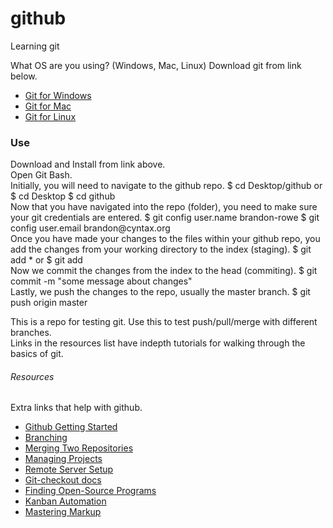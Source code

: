 # github
Learning git

What OS are you using? (Windows, Mac, Linux) Download git from link below.

+ [Git for Windows](https://git-scm.com/download/win)
+ [Git for Mac](https://git-scm.com/download/mac)
+ [Git for Linux](https://git-scm.com/download/linux)

<h3>Use</h3>
<p>
Download and Install from link above.
<br>
Open Git Bash.
<br>
Initially, you will need to navigate to the github repo. 
	$ cd Desktop/github
or
	$ cd Desktop
	$ cd github
<br>
Now that you have navigated into the repo (folder), you need to make sure your 
git credentials are entered.
	$ git config user.name brandon-rowe
	$ git config user.email brandon@cyntax.org
<br>
Once you have made your changes to the files within your github repo, you add
the changes from your working directory to the index (staging).
	$ git add *
or	$ git add <filename> <filename>
<br>
Now we commit the changes from the index to the head (commiting). 
	$ git commit -m "some message about changes"
<br>
Lastly, we push the changes to the repo, usually the master branch.
	$ git push origin master
</p>


<p>
This is a repo for testing git. Use this to test push/pull/merge with different branches.
<br>
Links in the resources list have indepth tutorials for walking through the basics of git.
</p>

<h6>Resources</h6>

Extra links that help with github.
+ [Github Getting Started](https://rogerdudler.github.io/git-guide/)
+ [Branching](https://confluence.atlassian.com/bitbucket/branching-a-repository-223217999.html)
+ [Merging Two Repositories](https://gist.github.com/msrose/2feacb303035d11d2d05)
+ [Managing Projects](https://help.github.com/en/articles/configuring-automation-for-project-boards)
+ [Remote Server Setup](https://kbroman.org/github_tutorial/pages/init.html)
+ [Git-checkout docs](https://git-scm.com/docs/git-checkout)
+ [Finding Open-Source Programs](https://help.github.com/en/articles/finding-open-source-projects-on-github)
+ [Kanban Automation](https://help.github.com/en/articles/configuring-automation-for-project-boards)
+ [Mastering Markup](https://guides.github.com/features/mastering-markdown/)

